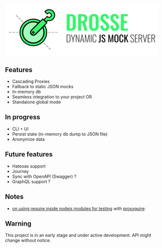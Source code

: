 <img src="./Drosse.svg"/>

## Features
- Cascading Proxies
- Fallback to static JSON mocks
- In-memory db
- Seamless integration to your project OR
- Standalone global mode

## In progress
- CLI + UI
- Persist state (in-memory db dump to JSON file)
- Anonymize data

## Future features
- Hateoas support
- Journey
- Sync with OpenAPI (Swagger) ?
- GraphQL support ?

## Notes
- [on using require inside nodejs modules for testing](https://stackoverflow.com/questions/5747035/how-to-unit-test-a-node-js-module-that-requires-other-modules-and-how-to-mock-th) with [proxyquire](https://www.npmjs.com/package/proxyquire):

## Warning
This project is in an early stage and under active development. API might change without notice.
